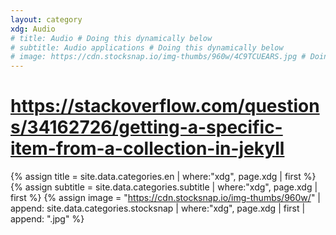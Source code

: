 ```yaml
---
layout: category
xdg: Audio
# title: Audio # Doing this dynamically below
# subtitle: Audio applications # Doing this dynamically below
# image: https://cdn.stocksnap.io/img-thumbs/960w/4C9TCUEARS.jpg # Doing this dynamically below
---
```


# https://stackoverflow.com/questions/34162726/getting-a-specific-item-from-a-collection-in-jekyll
{% assign title = site.data.categories.en | where:"xdg", page.xdg  | first %}
{% assign subtitle = site.data.categories.subtitle | where:"xdg", page.xdg  | first %}
{% assign image = "https://cdn.stocksnap.io/img-thumbs/960w/" | append: site.data.categories.stocksnap | where:"xdg", page.xdg  | first | append: ".jpg" %}
